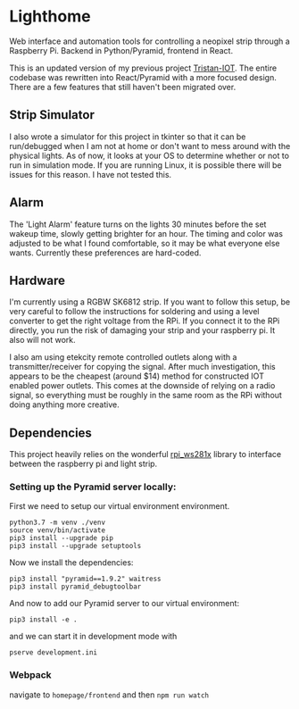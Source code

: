 # Lighthome
Web interface and automation tools for controlling a neopixel strip through a Raspberry Pi. Backend in Python/Pyramid, frontend in React.

This is an updated version of my previous project [Tristan-IOT](https://github.com/jgarff/rpi_ws281x).
The entire codebase was rewritten into React/Pyramid with a more focused design. There are a few features that still haven't been migrated over.


## Strip Simulator
I also wrote a simulator for this project in tkinter so that it can be run/debugged when I am not at home or don't want to mess around with the physical lights. As of now, it looks at your OS to determine whether or not to run in simulation mode. If you are running Linux, it is possible there will be issues for this reason. I have not tested this.

## Alarm

The 'Light Alarm' feature turns on the lights 30 minutes before the set wakeup time, slowly getting brighter for an hour. The timing and color was adjusted to be what I found comfortable, so it may be what everyone else wants. Currently these preferences are hard-coded.

## Hardware
I'm currently using a RGBW SK6812 strip. If you want to follow this setup, be very careful to follow the instructions for soldering and using a level converter to get the right voltage from the RPi. If you connect it to the RPi directly, you run the risk of damaging your strip and your raspberry pi. It also will not work. 

I also am using etekcity remote controlled outlets along with a transmitter/receiver for copying the signal. After much investigation, this appears to be the cheapest (around $14) method for constructed IOT enabled power outlets. This comes at the downside of relying on a radio signal, so everything must be roughly in the same room as the RPi without doing anything more creative.

## Dependencies
This project heavily relies on the wonderful [rpi_ws281x](https://github.com/jgarff/rpi_ws281x) library to interface between the raspberry pi and light strip.




### Setting up the Pyramid server locally:

First we need to setup our virtual environment environment.
```
python3.7 -m venv ./venv
source venv/bin/activate
pip3 install --upgrade pip
pip3 install --upgrade setuptools
```

Now we install the dependencies:
```
pip3 install "pyramid==1.9.2" waitress
pip3 install pyramid_debugtoolbar
```

And now to add our Pyramid server to our virtual environment:
```
pip3 install -e .
```

and we can start it in development mode with 
```
pserve development.ini
```

### Webpack
navigate to ```homepage/frontend``` and then ```npm run watch```


